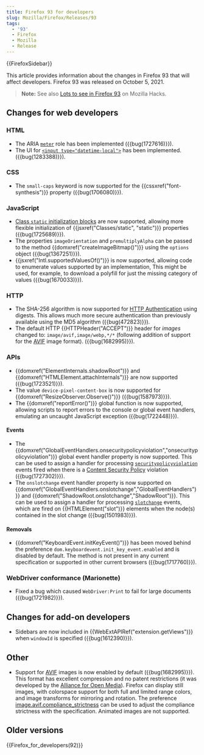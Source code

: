 ```yaml
---
title: Firefox 93 for developers
slug: Mozilla/Firefox/Releases/93
tags:
  - '93'
  - Firefox
  - Mozilla
  - Release
---
```

{{FirefoxSidebar}}

This article provides information about the changes in Firefox 93 that will affect developers. Firefox 93 was released on October 5, 2021.

> **Note:** See also [Lots to see in Firefox 93](https://hacks.mozilla.org/2021/10/lots-to-see-in-firefox-93/) on Mozilla Hacks.

## Changes for web developers

### HTML

- The ARIA [`meter`](/en-US/docs/Web/Accessibility/ARIA/Roles/meter_role) role has been implemented ({{bug(1727616)}}).
- The UI for [`<input type="datetime-local">`](/en-US/docs/Web/HTML/Element/input/datetime-local) has been implemented. ({{bug(1283388)}}).

### CSS

- The `small-caps` keyword is now supported for the {{cssxref("font-synthesis")}} property ({{bug(1706080)}}).

### JavaScript

- [Class `static` initialization blocks](/en-US/docs/Web/JavaScript/Reference/Classes/Class_static_initialization_blocks) are now supported, allowing more flexible initialization of {{jsxref("Classes/static", "static")}} properties ({{bug(1725689)}}).
- The properties `imageOrientation` and `premultiplyAlpha` can be passed to the method {{domxref("createImageBitmap()")}} using the `options` object ({{bug(1367251)}}).
- {{jsxref("Intl.supportedValuesOf()")}} is now supported, allowing code to enumerate values supported by an implementation, This might be used, for example, to download a polyfill for just the missing category of values ({{bug(1670033)}}).

### HTTP

- The SHA-256 algorithm is now supported for [HTTP Authentication](/en-US/docs/Web/HTTP/Authentication) using digests. This allows much more secure authentication than previously available using the MD5 algorithm ({{bug(472823)}}).
- The default HTTP {{HTTPHeader("ACCEPT")}} header for _images_ changed to: `image/avif,image/webp,*/*` (following addition of support for the [AVIF](/en-US/docs/Web/Media/Formats/Image_types#avif_image) image format). ({{bug(1682995)}}).

### APIs

- {{domxref("ElementInternals.shadowRoot")}} and {{domxref("HTMLElement.attachInternals")}} are now supported ({{bug(1723521)}}).
- The value `device-pixel-content-box` is now supported for {{domxref("ResizeObserver.Observe()")}} ({{bug(1587973)}}).
- The {{domxref("reportError()")}} global function is now supported, allowing scripts to report errors to the console or global event handlers, emulating an uncaught JavaScript exception ({{bug(1722448)}}).

#### Events

- The {{domxref("GlobalEventHandlers.onsecuritypolicyviolation","onsecuritypolicyviolation")}} global event handler property is now supported.
  This can be used to assign a handler for processing [`securitypolicyviolation`](/en-US/docs/Web/API/Element/securitypolicyviolation_event) events fired when there is a [Content Security Policy](/en-US/docs/Web/HTTP/CSP) violation ({{bug(1727302)}}).
- The `onslotchange` event handler property is now supported on {{domxref("GlobalEventHandlers.onslotchange","GlobalEventHandlers")}} and {{domxref("ShadowRoot.onslotchange","ShadowRoot")}}.
  This can be used to assign a handler for processing [`slotchange`](/en-US/docs/Web/API/HTMLSlotElement/slotchange_event) events, which are fired on {{HTMLElement("slot")}} elements when the node(s) contained in the slot change ({{bug(1501983)}}).

#### Removals

- {{domxref("KeyboardEvent.initKeyEvent()")}} has been moved behind the preference `dom.keyboardevent.init_key_event.enabled` and is disabled by default.
  The method is not present in any current specification or supported in other current browsers ({{bug(1717760)}}).

### WebDriver conformance (Marionette)

- Fixed a bug which caused `WebDriver:Print` to fail for large documents ({{bug(1721982)}}).

## Changes for add-on developers

- Sidebars are now included in {{WebExtAPIRef("extension.getViews")}} when `windowId` is specified ({{bug(1612390)}}).

## Other

- Support for [AVIF](/en-US/docs/Web/Media/Formats/Image_types#avif_image) images is now enabled by default ({{bug(1682995)}}).
  This format has excellent compression and no patent restrictions (it was developed by the [Alliance for Open Media](https://aomedia.org/)).
  Firefox can display still images, with colorspace support for both full and limited range colors, and image transforms for mirroring and rotation.
  The preference [image.avif.compliance_strictness](/en-US/docs/Mozilla/Firefox/Experimental_features#avif_compliance_strictness) can be used to adjust the compliance strictness with the specification. Animated images are not supported.

## Older versions

{{Firefox_for_developers(92)}}
